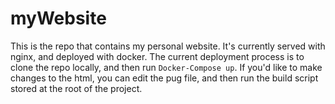 # myWebsite
This is the repo that contains my personal website. It's currently served with nginx, and deployed with docker. The current deployment process is to clone the repo locally, and then run `Docker-Compose up`. If you'd like to make changes to the html, you can edit the pug file, and then run the build script stored at the root of the project.
